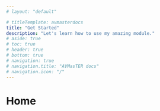 ```yaml
---
# layout: "default"

# titleTemplate: avmasterdocs
title: "Get Started"
description: "Let's learn how to use my amazing module."
# aside: true
# toc: true
# header: true
# bottom: true
# navigation: true
# navigation.title: "AVMasTER docs"
# navigation.icon: "/"
---
```

# Home